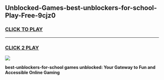
## Unblocked-Games-best-unblockers-for-school-Play-Free-9cjz0
<h3>
<a href="https://premium76.site?title=best-unblockers-for-school&ref=20M">CLICK TO PLAY</a></h3>
<hr>

<h3>
<a href="https://premium76.site?title=best-unblockers-for-school&ref=20M">CLICK 2 PLAY</a>
  
</h3>

<a href="https://premium76.site?title=best-unblockers-for-school&ref=19M"><img src="https://clearcache.store/games.png"></a>


**best-unblockers-for-school games unblocked: Your Gateway to Fun and Accessible Online Gaming**
